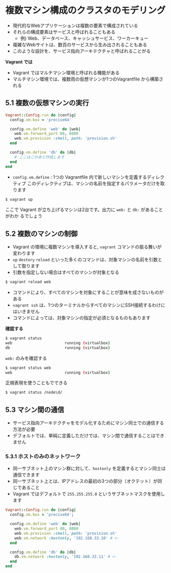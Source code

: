 # 複数マシン構成のクラスタのモデリング

- 現代的なWebアプリケーションは複数の要素で構成されている
- それらの構成要素はサービスと呼ばれることもある
  - 例) Web、データベース、キャッシュサービス、ワーカーキュー
- 複雑なWebサイトは、数百のサービスから生み出されることもある
- このような設計を、サービス指向アーキテクチャと呼ばれることがる

__Vagrant では__

- Vagrant ではマルチマシン環境と呼ばれる機能がある
- マルチマシン環境では、複数雨の仮想マシンが1つのVagrantfile から構築される


## 5.1 複数の仮想マシンの実行

```ruby
Vagrant::Config.run do |config|
  config.vm.box = 'precise64'

  config.vm.define 'web' do |web|
    web.vm.forward_port 80, 8080
    web.vm.provision :shell, path: 'provision.sh'
  end

  config.vm.define 'db' do |db|
    # ここはこのあと作成します
  end
end
```

- `config.vm.define` : 1つの Vagrantfile 内で新しいマシンを定義するディレクティブ
  このディレクティブは、マシンの名前を指定するパラメータだけを取ります

```sh
$ vagrant up
```

ここで Vagrant が立ち上げるマシンは2台です。出力に `web:` と `db:` があることがわか
るでしょう


## 5.2 複数のマシンの制御

- Vagrant の環境に複数マシンを導入すると, `vagrant` コマンドの振る舞いが変わります
- `up` `destory` `reload` といった多くのコマンドは、対象マシンの名前を引数として取ります
- 引数を指定しない場合はすべてのマシンが対象となる

```sh
$ vagrant reload web
```

- コマンドにより、すべてのマシンを対象にすることが意味を成さないものがある
- `vagrant ssh` は、1つのターミナルからすべてのマシンにSSH接続するわけにはいきません
- コマンドによっては、対象マシンの指定が必須となるものもあります

__確認する__

```sh
$ vagrant status
web                       running (virtualbox)
db                        running (virtualbox)
```

`web:` のみを確認する

```sh
$ vagrant status web
web                       running (virtualbox)
```

正規表現を使うこともでできる

```sh
$ vagrant status /node\d/
```


## 5.3 マシン間の通信

- サービス指向アーキテクチャをモデル化するためにマシン同士での通信する方法が必要
- デフォルトでは、単純に定義しただけでは、マシン間で通信することはできません


### 5.3.1 ホストのみのネットワーク

- 同一サブネット上のマシン群に対して、`hostonly` を定義するとマシン同士は通信できます
- 同一サブネット上とは、IPアドレスの最初の3つの部分（オクテット）が同じであること
- Vagrant ではデフォルトで `255.255.255.0` というサブネットマスクを使用します

```ruby
Vagrant::Config.run do |config|
  config.vm.box = 'precise64';

  config.vm.define 'web' do |web|
    web.vm.forward_port 80, 8080
    web.vm.provision :shell, path: 'provision.sh'
    web.vm.network :hostonly, '192.168.33.10' # <-
  end

  config.vm.define 'db' do |db|
    db.vm.network :hostonly, '192.168.33.11' # <-
  end
end
```
